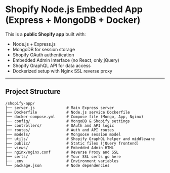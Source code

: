 # Shopify Node.js Embedded App (Express + MongoDB + Docker)

This is a **public Shopify app** built with:
- Node.js + Express.js
- MongoDB for session storage
- Shopify OAuth authentication
- Embedded Admin Interface (no React, only jQuery)
- Shopify GraphQL API for data access
- Dockerized setup with Nginx SSL reverse proxy

---

## Project Structure

```plaintext
/shopify-app/
├── server.js              # Main Express server
├── Dockerfile             # Node.js service Dockerfile
├── docker-compose.yml     # Compose file (Mongo, App, Nginx)
├── config/                # MongoDB & Shopify settings
├── controllers/           # OAuth and API logic
├── routes/                # Auth and API routes
├── models/                # Mongoose session model
├── utils/                 # Shopify GraphQL helper and middleware
├── public/                # Static files (jQuery frontend)
├── views/                 # Embedded Admin HTML
├── nginx/nginx.conf       # Reverse Proxy and SSL
├── certs/                 # Your SSL certs go here
├── .env                   # Environment variables
└── package.json           # Node dependencies
